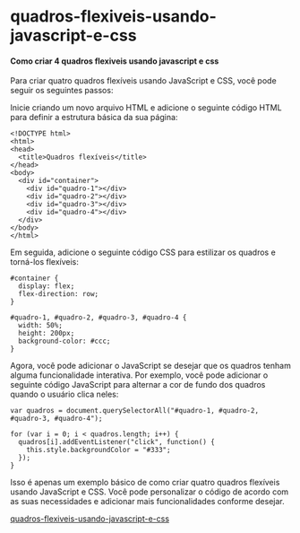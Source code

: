 # quadros-flexiveis-usando-javascript-e-css
#### Como criar 4 quadros flexiveis usando javascript e css

Para criar quatro quadros flexíveis usando JavaScript e CSS, você pode seguir os seguintes passos:

Inicie criando um novo arquivo HTML e adicione o seguinte código HTML para definir a estrutura básica da sua página:
```
<!DOCTYPE html>
<html>
<head>
  <title>Quadros flexíveis</title>
</head>
<body>
  <div id="container">
    <div id="quadro-1"></div>
    <div id="quadro-2"></div>
    <div id="quadro-3"></div>
    <div id="quadro-4"></div>
  </div>
</body>
</html>
```

Em seguida, adicione o seguinte código CSS para estilizar os quadros e torná-los flexíveis:

```
#container {
  display: flex;
  flex-direction: row;
}

#quadro-1, #quadro-2, #quadro-3, #quadro-4 {
  width: 50%;
  height: 200px;
  background-color: #ccc;
}
```

Agora, você pode adicionar o JavaScript se desejar que os quadros tenham alguma funcionalidade interativa. Por exemplo, você pode adicionar o seguinte código JavaScript para alternar a cor de fundo dos quadros quando o usuário clica neles:

```
var quadros = document.querySelectorAll("#quadro-1, #quadro-2, #quadro-3, #quadro-4");

for (var i = 0; i < quadros.length; i++) {
  quadros[i].addEventListener("click", function() {
    this.style.backgroundColor = "#333";
  });
}
```

Isso é apenas um exemplo básico de como criar quatro quadros flexíveis usando JavaScript e CSS. Você pode personalizar o código de acordo com as suas necessidades e adicionar mais funcionalidades conforme desejar.

[quadros-flexiveis-usando-javascript-e-css](https://jsitor.com/i5VOJc-lyA)

